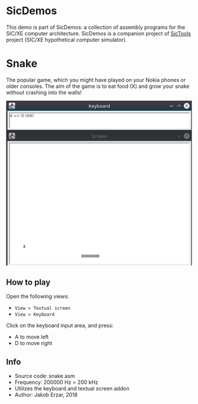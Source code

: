 # SicDemos
This demo is part of SicDemos: a collection of assembly programs for the SIC/XE computer architecture. SicDemos is a companion project of [SicTools](https://github.com/jurem/SicTools) project (SIC/XE hypothetical computer simulator).

# Snake
The popular game, which you might have played on your Nokia phones or older consoles. The aim of the game is to eat food (X) and grow your snake without crashing into the walls!

![Demo](snake-play.gif)

## How to play
Open the following views:
- `View > Textual screen`
- `View > Keyboard`

Click on the keyboard input area, and press:
- A to move left
- D to move right

## Info
* Source code: snake.asm
* Frequency: 200000 Hz = 200 kHz
* Utilizes the keyboard and textual screen addon
* Author: Jakob Erzar, 2018
